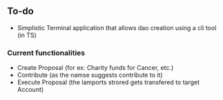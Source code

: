 ## To-do

- Simplistic Terminal application that allows dao creation using a cli tool (in TS)

### Current functionalities

- Create Proposal (for ex: Charity funds for Cancer, etc.)
- Contribute (as the namse suggests contribute to it)
- Execute Proposal (the lamports strored gets transfered to target Account)

